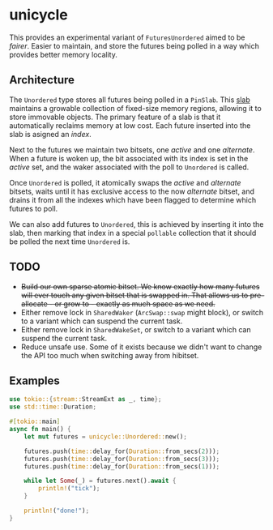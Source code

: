 # unicycle

This provides an experimental variant of `FuturesUnordered` aimed to be
_fairer_. Easier to maintain, and store the futures being polled in a way which
provides better memory locality.

## Architecture

The `Unordered` type stores all futures being polled in a `PinSlab`. This [slab]
maintains a growable collection of fixed-size memory regions, allowing it to
store immovable objects. The primary feature of a slab is that it automatically
reclaims memory at low cost. Each future inserted into the slab is asigned an
_index_.

Next to the futures we maintain two bitsets, one _active_ and one
_alternate_. When a future is woken up, the bit associated with its index is
set in the _active_ set, and the waker associated with the poll to `Unordered`
is called.

Once `Unordered` is polled, it atomically swaps the _active_ and _alternate_
bitsets, waits until it has exclusive access to the now _alternate_ bitset, and
drains it from all the indexes which have been flagged to determine which
futures to poll.

We can also add futures to `Unordered`, this is achieved by inserting it into
the slab, then marking that index in a special `pollable` collection that it
should be polled the next time `Unordered` is.

[slab]: https://github.com/carllerche/slab

## TODO

* ~~Build our own sparse atomic bitset. We know exactly how many futures will
  ever touch any given bitset that is swapped in. That allows us to
  pre-allocate - or grow to - exactly as much space as we need.~~
* Either remove lock in `SharedWaker` (`ArcSwap::swap` might block), or switch
  to a variant which can suspend the current task.
* Either remove lock in `SharedWakeSet`, or switch to a variant which can
  suspend the current task.
* Reduce unsafe use. Some of it exists because we didn't want to change the API
  too much when switching away from hibitset.

## Examples

```rust
use tokio::{stream::StreamExt as _, time};
use std::time::Duration;

#[tokio::main]
async fn main() {
    let mut futures = unicycle::Unordered::new();

    futures.push(time::delay_for(Duration::from_secs(2)));
    futures.push(time::delay_for(Duration::from_secs(3)));
    futures.push(time::delay_for(Duration::from_secs(1)));

    while let Some(_) = futures.next().await {
        println!("tick");
    }

    println!("done!");
}
```